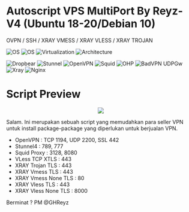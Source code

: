 
# Autoscript VPS MultiPort By Reyz-V4 (Ubuntu 18-20/Debian 10)
OVPN / SSH / XRAY VMESS / XRAY VLESS / XRAY TROJAN 

![OS](https://shields.io/badge/OS-Ubuntu%2018+-green?logo=ubuntu&style=for-the-badge) 
![OS](https://shields.io/badge/OS-Debian%2010+-green?logo=debian&style=for-the-badge)
![Virtualization](https://shields.io/badge/Virtualization-KVM-green?logo=tryhackme&style=for-the-badge) ![Architecture](https://shields.io/badge/Architecture-Intel%20or%20AMD-green?logo=moleculer&style=for-the-badge)

![Dropbear](https://shields.io/badge/Service-Dropbear-orange?logo=jamboard&style=for-the-badge) 
![Stunnel](https://shields.io/badge/Service-Stunnel-orange?logo=keepassxc&style=for-the-badge) 
![OpenVPN](https://shields.io/badge/Service-OpenVPN-orange?logo=openvpn&style=for-the-badge) 
![Squid](https://shields.io/badge/Service-Squid-orange?logo=testinglibrary&style=for-the-badge) 
![OHP](https://shields.io/badge/Service-OHP-orange?logo=openapiinitiative&style=for-the-badge) 
![BadVPN UDPGw](https://shields.io/badge/Service-BadVPN%20UDPGw-orange?logo=ublockorigin&style=for-the-badge) 
![Xray](https://shields.io/badge/Service-Xray-orange?logo=xstate&style=for-the-badge) 
![Nginx](https://shields.io/badge/Service-Nginx-orange?logo=onnx&style=for-the-badge)

# Script Preview
<p align="center">
<img src="https://i.postimg.cc/yYn0BZzB/IMG-20220926-001212.jpg">

Salam. Ini merupakan sebuah script yang memudahkan para seller VPN untuk install package-package yang diperlukan untuk berjualan VPN.
                              
- OpenVPN                    : TCP 1194, UDP 2200, SSL 442
- Stunnel4                   : 789, 777
- Squid Proxy                : 3128, 8080
- VLess TCP XTLS             : 443
- XRAY  Trojan TLS           : 443
- XRAY  Vmess TLS            : 443
- XRAY  Vmess None TLS       : 80
- XRAY  Vless TLS            : 443
- XRAY  Vless None TLS       : 8000 


Berminat ? PM @GHReyz





